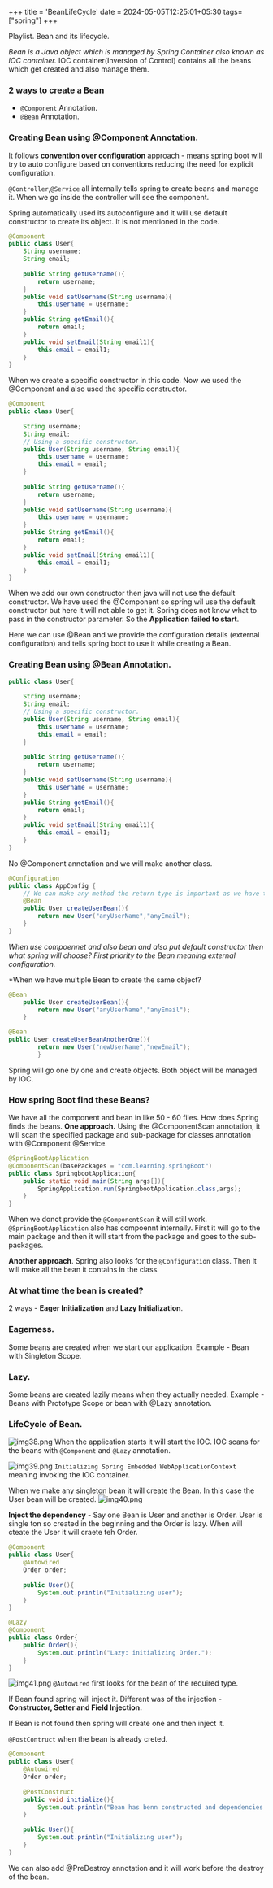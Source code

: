 +++
title = 'BeanLifeCycle'
date = 2024-05-05T12:25:01+05:30
tags=["spring"]
+++


Playlist. Bean and its lifecycle.

*Bean is a Java object which is managed by Spring Container also known as IOC container.*
IOC container(Inversion of Control) contains all the beans which get created and also manage them.

### 2 ways to create a Bean
- `@Component` Annotation.
- `@Bean` Annotation.

### Creating Bean using @Component Annotation.

It follows **convention over configuration** approach - means spring boot will try to auto configure based on conventions reducing the need for explicit configuration.

`@Controller`,`@Service` all internally tells spring to create beans and manage it. When we go inside the controller will see the component.

Spring automatically used its autoconfigure and it will use default constructor to create its object. It is not mentioned in the code.
```java
@Component
public class User{
    String username;
    String email;
    
    public String getUsername(){
        return username;
    }
    public void setUsername(String username){
        this.username = username;
    }
    public String getEmail(){
        return email;
    }
    public void setEmail(String email1){
        this.email = email1;
    }
}
```
When we create a specific constructor in this code. Now we used the @Component and also used the specific constructor.

```java
@Component
public class User{
    
    String username;
    String email;
    // Using a specific constructor.
    public User(String username, String email){
        this.username = username;
        this.email = email;
    }
    
    public String getUsername(){
        return username;
    }
    public void setUsername(String username){
        this.username = username;
    }
    public String getEmail(){
        return email;
    }
    public void setEmail(String email1){
        this.email = email1;
    }
}
```
When we add our own constructor then java will not use the default constructor.
We have used the @Component so spring wil use the default constructor but here it will not able to get it. Spring does not know what to pass in the constructor parameter. So the **Application failed to start**.

Here we can use @Bean and we provide the configuration details (external configuration) and tells spring boot to use it while creating a Bean.

### Creating Bean using @Bean Annotation.
```java
public class User{
    
    String username;
    String email;
    // Using a specific constructor.
    public User(String username, String email){
        this.username = username;
        this.email = email;
    }
    
    public String getUsername(){
        return username;
    }
    public void setUsername(String username){
        this.username = username;
    }
    public String getEmail(){
        return email;
    }
    public void setEmail(String email1){
        this.email = email1;
    }
}
```
No @Component annotation and we will make another class.

```java
@Configuration
public class AppConfig {
    // We can make any method the return type is important as we have to make the User object.
    @Bean
    public User createUserBean(){
        return new User("anyUserName","anyEmail");
    }
}
```

*When use compoennet and also bean and also put default constructor then what spring will choose? First priority to the Bean meaning external configuration.*

*When we have multiple Bean to create the same object?
```java
@Bean
    public User createUserBean(){
        return new User("anyUserName","anyEmail");
    }

@Bean
public User createUserBeanAnotherOne(){
        return new User("newUserName","newEmail");
        }
```
Spring will go one by one and create objects. Both object will be managed by IOC.

### How spring Boot find these Beans?

We have all the component and bean in like 50 - 60 files. How does Spring finds the beans.
**One approach.**
Using the @ComponentScan annotation, it will scan the specified package and sub-package for classes annotation with @Component @Service.
```java
@SpringBootApplication
@ComponentScan(basePackages = "com.learning.springBoot")
public class SpringbootApplication{
    public static void main(String args[]){
        SpringApplication.run(SpringbootApplication.class,args);
    }
}
```
When we donot provide the `@ComponentScan` it will still work.
`@SpringBootApplication` also has compoennt internally.
First it will go to the main package and then it will start from the package and goes to the sub-packages.

**Another approach**.
Spring also looks for the `@Configuration` class. Then it will make all the bean it contains in the class.

### At what time the bean is created?

2 ways - **Eager Initialization** and **Lazy Initialization**.

### Eagerness.
Some beans are created when we start our application.
Example - Bean with Singleton Scope.

### Lazy.
Some beans are created lazily means when they actually needed.
Example - Beans with Prototype Scope or bean with @Lazy annotation.

### LifeCycle of Bean.
![img38.png](/images/img38.png)
When the application starts it will start the IOC. IOC scans for the beans with `@Component` and `@Lazy` annotation.


![img39.png](/images/img39.png)
`Initializing Spring Embedded WebApplicationContext` meaning invoking the IOC container.

When we make any singleton bean it will create the Bean. In this case the User bean will be created.
![img40.png](/images/img40.png)

**Inject the dependency** - Say one Bean is User and another is Order. User is single ton so created in the beginning and the Order is lazy. When will cteate the User it will craete teh Order.
```java
@Component
public class User{
    @Autowired
    Order order;
    
    public User(){
        System.out.println("Initializing user");
    }
}
```
```java
@Lazy
@Component
public class Order{
    public Order(){
        System.out.println("Lazy: initializing Order.");
    }
}
```
![img41.png](/images/img41.png)
`@Autowired` first looks for the bean of the required type.

If Bean found spring will inject it. Different was of the injection - **Constructor, Setter and Field Injection.**

If Bean is not found then spring will create one and then inject it.

`@PostContruct` when the bean is already creted.
```java
@Component
public class User{
    @Autowired
    Order order;
    
    @PostConstruct
    public void initialize(){
        System.out.println("Bean has benn constructed and dependencies has been injected.");
    }
    
    public User(){
        System.out.println("Initializing user");
    }
}
```
We can also add @PreDestroy annotation and it will work before the destroy of the bean.